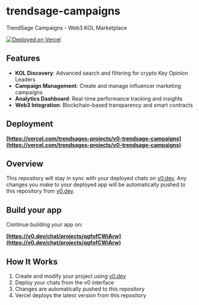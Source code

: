 # trendsage-campaigns

TrendSage Campaigns - Web3 KOL Marketplace

[![Deployed on Vercel](https://img.shields.io/badge/Deployed%20on-Vercel-black?style=for-the-badge&logo=vercel)](https://vercel.com/trendsages-projects/v0-trendsage-campaigns)

## Features

- **KOL Discovery**: Advanced search and filtering for crypto Key Opinion Leaders
- **Campaign Management**: Create and manage influencer marketing campaigns  
- **Analytics Dashboard**: Real-time performance tracking and insights
- **Web3 Integration**: Blockchain-based transparency and smart contracts

## Deployment

**[https://vercel.com/trendsages-projects/v0-trendsage-campaigns](https://vercel.com/trendsages-projects/v0-trendsage-campaigns)**

## Overview

This repository will stay in sync with your deployed chats on [v0.dev](https://v0.dev).
Any changes you make to your deployed app will be automatically pushed to this repository from [v0.dev](https://v0.dev).

## Build your app

Continue building your app on:

**[https://v0.dev/chat/projects/qgfofCWiArw](https://v0.dev/chat/projects/qgfofCWiArw)**

## How It Works

1. Create and modify your project using [v0.dev](https://v0.dev)
2. Deploy your chats from the v0 interface
3. Changes are automatically pushed to this repository
4. Vercel deploys the latest version from this repository

